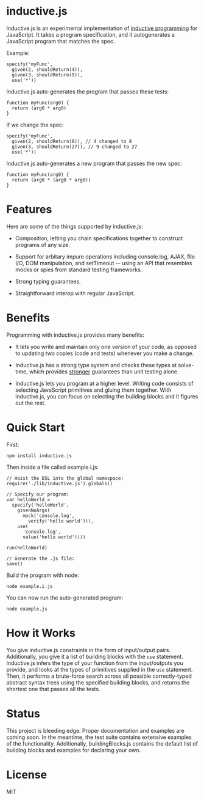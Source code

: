 inductive.js
============

Inductive.js is an experimental implementation of [inductive programming](http://en.wikipedia.org/wiki/Inductive_programming) for JavaScript.  It takes a program specification, and it autogenerates a JavaScript program that matches the spec.

Example:

    specify('myFunc',
      given(2, shouldReturn(4)),
      given(3, shouldReturn(9)),
      use('*'))

Inductive.js auto-generates the program that passes these tests:

    function myFunc(arg0) {
      return (arg0 * arg0)
    }

If we change the spec:

    specify('myFunc',
      given(2, shouldReturn(8)), // 4 changed to 8
      given(3, shouldReturn(27)), // 9 changed to 27
      use('*'))

Inductive.js auto-generates a new program that passes the new spec:

    function myFunc(arg0) {
      return (arg0 * (arg0 * arg0))
    }

Features
========

Here are some of the things supported by inductive.js:

* Composition, letting you chain specifications together to construct programs of any size.

* Support for arbitary impure operations including console.log, AJAX, file I/O, DOM manipulation, and setTimeout -- using an API that resembles mocks or spies from standard testing frameworks.

* Strong typing guarantees.

* Straightforward interop with regular JavaScript.

Benefits
========

Programming with inductive.js provides many benefits:

* It lets you write and maintain only one version of your code, as opposed to updating two copies (code and tests) whenever you make a change.

* Inductive.js has a strong type system and checks these types at solve-time, which provides [stronger](http://evanfarrer.blogspot.com/2012/06/unit-testing-isnt-enough-you-need.html) guarantees than unit testing alone.

* Inductive.js lets you program at a higher level.  Writing code consists of  selecting JavaScript primitives and gluing them together.  With inductive.js, you can focus on selecting the building blocks and it figures out the rest.

Quick Start
===========

First:

    npm install inductive.js

Then inside a file called example.i.js:

    // Hoist the DSL into the global namespace:
    require('./lib/inductive.js').globals()

    // Specify our program:
    var helloWorld =
      specify('helloWorld',
        givenNoArgs(
          mock('console.log',
            verify('hello world'))),
        use(
          'console.log',
          value('hello world'))))

    run(helloWorld)

    // Generate the .js file:
    save()

Build the program with node:

    node example.i.js

You can now run the auto-generated program:

    node example.js

How it Works
============

You give inductive.js constraints in the form of input/output pairs.  Additionally, you give it a list of building blocks with the `use` statement.  Inductive.js infers the type of your function from the input/outputs you provide, and looks at the types of primitives supplied in the `use` statement.  Then, it performs a brute-force search across all possible correctly-typed abstract syntax trees using the specified building blocks, and returns the shortest one that passes all the tests.

Status
======

This project is bleeding edge.  Proper documentation and examples are coming soon.  In the meantime, the test suite contains extensive examples of the functionality.  Additionally, buildingBlocks.js contains the default list of building blocks and examples for declaring your own.

License
=======

MIT
